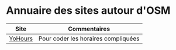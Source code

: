 # Annuaire des sites autour d'OSM

Site|Commentaires
---|---
[YoHours](https://projets.pavie.info/yohours/)|Pour coder les horaires compliquées
